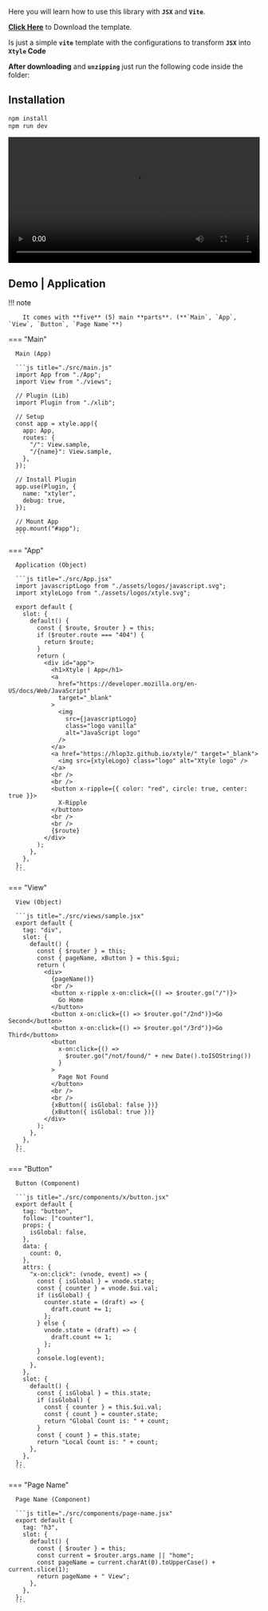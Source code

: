 Here you will learn how to use this library with **`JSX`** and **`Vite`**.

[**Click Here**](https://github.com/hlop3z/xtyle/releases/download/jsx-template/xtyle-jsx.zip) to Download the template.

Is just a simple **`vite`** template with the configurations to transform **`JSX`** into **`Xtyle` Code**

**After downloading** and **`unzipping`** just run the following code inside the folder:

## Installation

```sh
npm install
npm run dev
```

<video width="100%" loop autoplay controls>
  <source src="./app.mp4" type="video/mp4">
</video>

## Demo | **Application**

!!! note

        It comes with **five** (5) main **parts**. (**`Main`, `App`, `View`, `Button`, `Page Name`**)

=== "Main"

      Main (App)

      ```js title="./src/main.js"
      import App from "./App";
      import View from "./views";

      // Plugin (Lib)
      import Plugin from "./xlib";

      // Setup
      const app = xtyle.app({
        app: App,
        routes: {
          "/": View.sample,
          "/{name}": View.sample,
        },
      });

      // Install Plugin
      app.use(Plugin, {
        name: "xtyler",
        debug: true,
      });

      // Mount App
      app.mount("#app");
      ```

=== "App"

      Application (Object)

      ```js title="./src/App.jsx"
      import javascriptLogo from "./assets/logos/javascript.svg";
      import xtyleLogo from "./assets/logos/xtyle.svg";

      export default {
        slot: {
          default() {
            const { $route, $router } = this;
            if ($router.route === "404") {
              return $route;
            }
            return (
              <div id="app">
                <h1>Xtyle | App</h1>
                <a
                  href="https://developer.mozilla.org/en-US/docs/Web/JavaScript"
                  target="_blank"
                >
                  <img
                    src={javascriptLogo}
                    class="logo vanilla"
                    alt="JavaScript logo"
                  />
                </a>
                <a href="https://hlop3z.github.io/xtyle/" target="_blank">
                  <img src={xtyleLogo} class="logo" alt="Xtyle logo" />
                </a>
                <br />
                <br />
                <button x-ripple={{ color: "red", circle: true, center: true }}>
                  X-Ripple
                </button>
                <br />
                <br />
                {$route}
              </div>
            );
          },
        },
      };
      ```

=== "View"

      View (Object)

      ```js title="./src/views/sample.jsx"
      export default {
        tag: "div",
        slot: {
          default() {
            const { $router } = this;
            const { pageName, xButton } = this.$gui;
            return (
              <div>
                {pageName()}
                <br />
                <button x-ripple x-on:click={() => $router.go("/")}>
                  Go Home
                </button>
                <button x-on:click={() => $router.go("/2nd")}>Go Second</button>
                <button x-on:click={() => $router.go("/3rd")}>Go Third</button>
                <button
                  x-on:click={() =>
                    $router.go("/not/found/" + new Date().toISOString())
                  }
                >
                  Page Not Found
                </button>
                <br />
                <br />
                {xButton({ isGlobal: false })}
                {xButton({ isGlobal: true })}
              </div>
            );
          },
        },
      };
      ```

=== "Button"

      Button (Component)

      ```js title="./src/components/x/button.jsx"
      export default {
        tag: "button",
        follow: ["counter"],
        props: {
          isGlobal: false,
        },
        data: {
          count: 0,
        },
        attrs: {
          "x-on:click": (vnode, event) => {
            const { isGlobal } = vnode.state;
            const { counter } = vnode.$ui.val;
            if (isGlobal) {
              counter.state = (draft) => {
                draft.count += 1;
              };
            } else {
              vnode.state = (draft) => {
                draft.count += 1;
              };
            }
            console.log(event);
          },
        },
        slot: {
          default() {
            const { isGlobal } = this.state;
            if (isGlobal) {
              const { counter } = this.$ui.val;
              const { count } = counter.state;
              return "Global Count is: " + count;
            }
            const { count } = this.state;
            return "Local Count is: " + count;
          },
        },
      };
      ```

=== "Page Name"

      Page Name (Component)

      ```js title="./src/components/page-name.jsx"
      export default {
        tag: "h3",
        slot: {
          default() {
            const { $router } = this;
            const current = $router.args.name || "home";
            const pageName = current.charAt(0).toUpperCase() + current.slice(1);
            return pageName + " View";
          },
        },
      };
      ```
